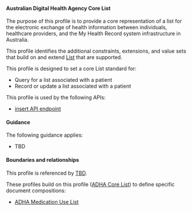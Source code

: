 #### Australian Digital Health Agency Core List
The purpose of this profile is to provide a core representation of a list for the electronic exchange of health information between individuals, healthcare providers, and the My Health Record system infrastructure in Australia.

This profile identifies the additional constraints, extensions, and value sets that build on and extend [List](http://hl7.org/fhir/R4/list.html) that are supported. 

This profile is designed to set a core List standard for:
* Query for a list associated with a patient
* Record or update a list associated with a patient

This profile is used by the following APIs:
* [insert API endpoint](StructureDefinition-TBD-1.html)


#### Guidance
The following guidance applies:
* TBD


#### Boundaries and relationships
This profile is referenced by 
[TBD](StructureDefinition-TBD-1.html).

These profiles build on this profile ([ADHA Core List](StructureDefinition-dh-list-core-1.html)) to define specific document compositions:
* [ADHA Medication Use List](StructureDefinition-dh-list-medication-use-1.html) 
